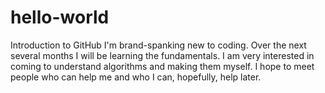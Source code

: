 # hello-world
Introduction to GitHub
I'm brand-spanking new to coding. 
Over the next several months I will be learning the fundamentals.
I am very interested in coming to understand algorithms and making them myself. 
I hope to meet people who can help me and who I can, hopefully, help later. 
